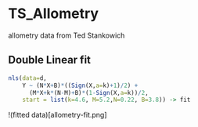 # TS_Allometry
 allometry data from Ted Stankowich

## Double Linear fit

```r
nls(data=d,
    Y ~ (N*X+B)*((Sign(X,a=k)+1)/2) +
      (M*X+k*(N-M)+B)*(1-Sign(X,a=k))/2,
    start = list(k=4.6, M=5.2,N=0.22, B=3.8)) -> fit
```

!(fitted data)[allometry-fit.png]
